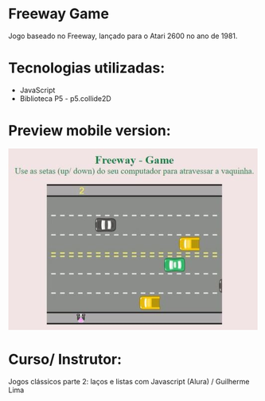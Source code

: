   # Freeway Game
  Jogo baseado no Freeway, lançado para o Atari 2600 no ano de 1981.
  
  # Tecnologias utilizadas:
  * JavaScript
  * Biblioteca P5 - p5.collide2D
  
  # Preview mobile version:
  ![Freeway Game](https://github.com/lucianakyoko/Freeway-game/blob/main/.github/freeway.JPG)

  # Curso/ Instrutor:
  Jogos clássicos parte 2: laços e listas com Javascript (Alura) / Guilherme Lima
  
